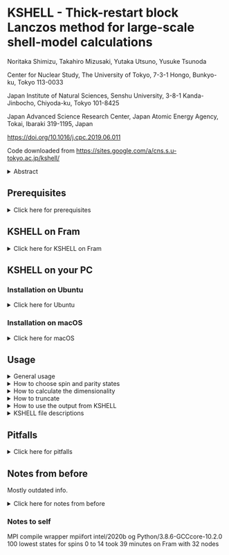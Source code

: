 # KSHELL - Thick-restart block Lanczos method for large-scale shell-model calculations

Noritaka Shimizu, Takahiro Mizusaki, Yutaka Utsuno, Yusuke Tsunoda

Center for Nuclear Study, The University of Tokyo, 7-3-1 Hongo, Bunkyo-ku, Tokyo 113-0033

Japan Institute of Natural Sciences, Senshu University, 3-8-1 Kanda-Jinbocho, Chiyoda-ku, Tokyo 101-8425

Japan Advanced Science Research Center, Japan Atomic Energy Agency, Tokai, Ibaraki 319-1195, Japan

https://doi.org/10.1016/j.cpc.2019.06.011

Code downloaded from https://sites.google.com/a/cns.s.u-tokyo.ac.jp/kshell/

<details>
<summary>Abstract</summary>
<p>

  We propose a thick-restart block Lanczos method, which is an extension of the thick-restart Lanczos method with the block algorithm, as an eigensolver of the large-scale shell-model calculations. This method has two advantages over the conventional Lanczos method: the precise computations of the near-degenerate eigenvalues, and the efficient computations for obtaining a large number of eigenvalues. These features are quite advantageous to compute highly excited states where the eigenvalue density is rather high. A shell-model code, named KSHELL, equipped with this method was developed for massively parallel computations, and it enables us to reveal nuclear statistical properties which are intensively investigated by recent experimental facilities. We describe the algorithm and performance of the KSHELL code and demonstrate that the present method outperforms the conventional Lanczos method.

  Program summary
  Program Title: KSHELL

  Licensing provisions: GPLv3

  Programming language: Fortran 90

  Nature of problem: The nuclear shell-model calculation is one of the configuration interaction methods in nuclear physics to study nuclear structure. The model space is spanned by the M-scheme basis states. We obtain nuclear wave functions by solving an eigenvalue problem of the shell-model Hamiltonian matrix, which is a sparse, symmetric matrix.

  Solution method: The KSHELL code enables us to solve the eigenvalue problem of the shell-model Hamiltonian matrix utilizing the thick-restart Lanczos or thick-restart block Lanczos methods. Since the number of the matrix elements are too huge to be stored, the elements are generated on the fly at every matrix–vector product. The overhead of the on-the-fly algorithm are reduced by the block Lanczos method.

  Additional comments including restrictions and unusual features: The KSHELL code is equipped with a user-friendly dialog interface to generate a shell script to run a job. The program runs both on a single node and a massively parallel computer. It provides us with energy levels, spin, isospin, magnetic and quadrupole moments, E2/M1 transition probabilities and one-particle spectroscopic factors. Up to tens of billions M-scheme dimension is capable, if enough memory is available.

</p>
</details>


## Prerequisites

<details>
<summary>Click here for prerequisites</summary>
<p>

  * ```Python 3.8``` or newer (kshell_ui.py uses syntax specific to 3.8 and above)
    * `numpy`
    * `matplotlib` (not required but recommended)
    * `kshell-utilities` (not required but recommended)
  * ```gfortran 10.2.0``` or newer (Tested with this version, might work with older versions)
  * ```ifort 19.1.3.304``` (Alternative to gfortran. Tested with this version, might work with other versions.)
  * ```openblas```
  * ```lapack```

  Use `gfortran` Fortran compiler if you plan on running KSHELL on your personal computer and use `ifort` for the Fram supercomputer.
</p>
</details>


## KSHELL on Fram

  <details>
  <summary>Click here for KSHELL on Fram</summary>
  <p>

  ### Compilation on Fram with MPI
  Start by loading the necessary modules which contain the correct additional software to run `KSHELL`. The `intel/2020b` module contains the correct `ifort` version as well as `blas` and `lapack` (double check this), and the module `Python/3.8.6-GCCcore-10.2.0` gives us the correct `Python` version. Load the modules in this order:
  ```
  module load intel/2020b
  module load Python/3.8.6-GCCcore-10.2.0
  ```
  Now, clone this repository to the desired install location. Navigate to the `<install_location>/src/` directory and edit the `Makefile`. We will use the MPI ifort wrapper `mpiifort` to compile `KSHELL`, so make sure that `FC = mpiifort` is un-commented and that all other `FC = ` lines are commented. Comment with `#`. Remember to save the file. Still in the `<install_location>/src/` directory, run the command `make`, and `KSHELL` will be compiled.

  <details>
  <summary>Click here to see the terminal output from the compilation process</summary>
  <p>

    ```
    $ make
    mpiifort -O3 -qopenmp -no-ipo -DMPI  -c constant.f90
    mpiifort -O3 -qopenmp -no-ipo -DMPI  -c model_space.f90
    mpiifort -O3 -qopenmp -no-ipo -DMPI  -c lib_matrix.F90
    mpiifort -O3 -qopenmp -no-ipo -DMPI  -c class_stopwatch.F90
    mpiifort -O3 -qopenmp -no-ipo -DMPI  -c partition.F90
    mpiifort -O3 -qopenmp -no-ipo -DMPI  -c wavefunction.F90
    mpiifort -O3 -qopenmp -no-ipo -DMPI  -c rotation_group.f90
    mpiifort -O3 -qopenmp -no-ipo -DMPI  -c harmonic_oscillator.f90
    mpiifort -O3 -qopenmp -no-ipo -DMPI  -c operator_jscheme.f90
    mpiifort -O3 -qopenmp -no-ipo -DMPI  -c operator_mscheme.f90
    mpiifort -O3 -qopenmp -no-ipo -DMPI  -c bridge_partitions.F90
    mpiifort -O3 -qopenmp -no-ipo -DMPI  -c sp_matrix_element.f90
    mpiifort -O3 -qopenmp -no-ipo -DMPI  -c interaction.f90
    mpiifort -O3 -qopenmp -no-ipo -DMPI  -c bp_io.F90
    mpiifort -O3 -qopenmp -no-ipo -DMPI  -c lanczos.f90
    mpiifort -O3 -qopenmp -no-ipo -DMPI  -c bp_expc_val.F90
    mpiifort -O3 -qopenmp -no-ipo -DMPI  -c bp_block.F90
    mpiifort -O3 -qopenmp -no-ipo -DMPI  -c block_lanczos.F90
    mpiifort -O3 -qopenmp -no-ipo -DMPI  -c kshell.F90
    mpiifort -O3 -qopenmp -no-ipo -DMPI -o kshell.exe kshell.o model_space.o interaction.o harmonic_oscillator.o constant.o rotation_group.o sp_matrix_element.o operator_jscheme.o operator_mscheme.o lib_matrix.o lanczos.o partition.o  wavefunction.o  bridge_partitions.o bp_io.o bp_expc_val.o class_stopwatch.o bp_block.o block_lanczos.o -mkl
    mpiifort -O3 -qopenmp -no-ipo -DMPI  -c transit.F90
    mpiifort -O3 -qopenmp -no-ipo -DMPI -o transit.exe transit.o model_space.o interaction.o harmonic_oscillator.o constant.o rotation_group.o sp_matrix_element.o operator_jscheme.o operator_mscheme.o lib_matrix.o lanczos.o partition.o  wavefunction.o  bridge_partitions.o bp_io.o bp_expc_val.o class_stopwatch.o bp_block.o block_lanczos.o -mkl
    mpiifort -O3 -qopenmp -no-ipo -DMPI -o count_dim.exe count_dim.f90 model_space.o interaction.o harmonic_oscillator.o constant.o rotation_group.o sp_matrix_element.o operator_jscheme.o operator_mscheme.o lib_matrix.o lanczos.o partition.o  wavefunction.o  bridge_partitions.o bp_io.o bp_expc_val.o class_stopwatch.o bp_block.o block_lanczos.o -mkl
    cp kshell.exe transit.exe count_dim.exe ../bin/
    ```

  </p>
  </details>

  `KSHELL` is now compiled! To remove the compiled files and revert back to the starting point, run `make clean` in the `src/` directory.

  ### Queueing job script on Fram
  Create a directory in which to store the output from `KSHELL`. In this directory, run `python <install_location>/bin/kshell_ui.py` and follow the instructions on screen. The shell script grenerated by `kshell_ui.py` must begin with certain commands wich will be read by the Fram job queue system, `slurm`. The needed commands will automatically be added to the executable shell script if the keyword `fram` is entered in the first prompt of `kshell_ui.py`. See a section further down in this document for general instructions on how to use `kshell_ui.py`. When the executable shell script has been created, put it in the queue by

  ```
  sbatch executable.sh
  ```

  To see the entire queue, or to filter the queue by username, use

  ```
  squeue
  squeue -u <username>
  ```

  The terminal output from the compute nodes is written to a file, `slurm-*.out`, which is placed in the `KSHELL` output directory you created. Use

  ```
  watch -n 10 cat slurm-*.out
  ```

  to get a 10 second interval live update on the terminal output from the compute nodes. If you put in your e-mail address in the executable shell script, you will get an e-mail when the program starts and when it ends. Following is an example of the commands which must be in the first line of the executable shell script which is generated by `kshell_ui.py`. For running 10 nodes with 32 cores each with an estimated calculation time of 10 minutes:

  <details>
  <summary>Click here to see the commands</summary>
  <p>

    ```
    #!/bin/bash
    #SBATCH --job-name=Ar28_usda
    #SBATCH --account=<enter account name here (example NN9464K)>
    ## Syntax is d-hh:mm:ss
    #SBATCH --time=0-00:10:00
    #SBATCH --nodes=10
    #SBATCH --ntasks-per-node=1
    #SBATCH --cpus-per-task=32
    #SBATCH --mail-type=ALL
    #SBATCH --mail-user=<your e-mail here>
    module --quiet purge
    module load intel/2020b
    module load Python/3.8.6-GCCcore-10.2.0
    set -o errexit
    set -o nounset
    ```

  </p>
  </details>

  Note that the modules must be explicitly loaded in the script file since the modules you load to the login node does not get loaded on the compute nodes. The login node is the computer you control when you SSH to `<username>@fram.sigma2.no` and the compute nodes are other computers which you control via the `slurm` queue system. If you need any other modules loaded, you must add these to the executable shell script. Now, just wait for the program to run its course!

  </p>
  </details>

## KSHELL on your PC
  
  ### Installation on Ubuntu
    
  <details>
  <summary>Click here for Ubuntu</summary>
  <p>

  KSHELL probably works fine on any Linux distro as long as you install the correct versions of Fortran and Python. Following is a recipe for installing and compiling on Ubuntu 20.04.2 LTS.

  #### Fortran compiler
  We start by installing a compatible version of `gfortran`. To get a version newer than 9, we must first add the Ubuntu Toolchain repository:
  ```
  sudo add-apt-repository -y ppa:ubuntu-toolchain-r/test
  ```
  Then, install `gfortran` version 10 with:
  ```
  sudo apt install gfortran-10
  ```
  And check that the newly installed Fortran compiler is of version 10.2.0 or above:
  ```
  gfortran-10 --version
  ```
  If the version is incorrect, try installing `gfortran` version 11 instead.

  #### Python
  For installing the correct version of Python, it is highly recommended to install an environment management system like `miniconda` as to not mess up any other Python dependencies your system has, and to easily download the exact version needed. Start by downloading the latest release of `miniconda` ([alternative downloads here](https://docs.conda.io/en/latest/miniconda.html)):
  ```
  wget https://repo.anaconda.com/miniconda/Miniconda3-latest-Linux-x86_64.sh
  ```
  Run the installer:
  ```
  bash Miniconda3-latest-Linux-x86_64.sh
  ```
  Accept the ToS. Choose all default settings except when the installer asks if it should initialize by running conda init. Choose yes. If you have trouble with initializing conda, for example
  ```
  > conda
  conda: command not found
  ```
  cd to `<install_location>/anaconda3/bin` and initialize conda from there. If you for example use `fish` instead of `bash` (you should!), then initialize with
  ```
  ./conda init fish
  ```
  When the initialization is complete, create an environment named `kshell` with `Python 3.8` along with `numpy` and `matplotlib`:
  ```
  conda create --name kshell python=3.8 numpy matplotlib
  ```
  Activate the environment with:
  ```
  conda activate kshell
  ```
  Note that any additional Python package can be installed normally with `pip`. The `kshell` environment is only active within your terminal session and does not interfere with any other Python dependencies on your system.

  Alternatively, download `Python 3.8` with the Ubuntu packet manager.

  #### Compile KSHELL
  We are now ready to actually install `KSHELL`. Navigate to the directory where you want to install `KSHELL` and clone this repository:
  ```
  git clone https://github.com/GaffaSnobb/kshell.git
  ```
  Navigate to the `src/` directory and edit the `Makefile` with your favorite editor. Change `FC = gfortran` to `FC = gfortran-10` (or `-11` if you installed version 11) and make sure that line is un-commented. All other `FC` declarations should be commented. Save the changes. Still in the `src/` directory, run
  ```
  make
  ```
  to compile. The output should be something like this (mismatch warnings are normal):
  
  <details>
  <summary>Click to see normal terminal output</summary>
  <p>

  ```
  > make
  gfortran-10 -O3 -fopenmp -fallow-argument-mismatch  -c constant.f90
  gfortran-10 -O3 -fopenmp -fallow-argument-mismatch  -c model_space.f90
  gfortran-10 -O3 -fopenmp -fallow-argument-mismatch  -c lib_matrix.F90
  lib_matrix.F90:304:29:

    304 |     call dlarnv(1, iseed, 1, r )
        |                             1
  ......
    312 |     call dlarnv(1, iseed, n, r)
        |                             2
  Warning: Rank mismatch between actual argument at (1) and actual argument at (2) (rank-1 and scalar)
  gfortran-10 -O3 -fopenmp -fallow-argument-mismatch  -c class_stopwatch.F90
  gfortran-10 -O3 -fopenmp -fallow-argument-mismatch  -c partition.F90
  gfortran-10 -O3 -fopenmp -fallow-argument-mismatch  -c wavefunction.F90
  gfortran-10 -O3 -fopenmp -fallow-argument-mismatch  -c rotation_group.f90
  gfortran-10 -O3 -fopenmp -fallow-argument-mismatch  -c harmonic_oscillator.f90
  gfortran-10 -O3 -fopenmp -fallow-argument-mismatch  -c operator_jscheme.f90
  gfortran-10 -O3 -fopenmp -fallow-argument-mismatch  -c operator_mscheme.f90
  gfortran-10 -O3 -fopenmp -fallow-argument-mismatch  -c bridge_partitions.F90
  gfortran-10 -O3 -fopenmp -fallow-argument-mismatch  -c sp_matrix_element.f90
  gfortran-10 -O3 -fopenmp -fallow-argument-mismatch  -c interaction.f90
  gfortran-10 -O3 -fopenmp -fallow-argument-mismatch  -c bp_io.F90
  gfortran-10 -O3 -fopenmp -fallow-argument-mismatch  -c lanczos.f90
  gfortran-10 -O3 -fopenmp -fallow-argument-mismatch  -c bp_expc_val.F90
  gfortran-10 -O3 -fopenmp -fallow-argument-mismatch  -c bp_block.F90
  gfortran-10 -O3 -fopenmp -fallow-argument-mismatch  -c block_lanczos.F90
  block_lanczos.F90:548:12:

    548 |             vr(i*nb+1,1), size(vr,1), &
        |            1
  ......
    577 |             -1.d0, vin(i*nb+1, 1), size(vin,1), an, size(an,1), &
        |                                                2
  Warning: Element of assumed-shape or pointer array as actual argument at (1) cannot correspond to actual argument at (2)
  block_lanczos.F90:250:20:

    250 |               1.d0, vi, nc, &
        |                    1
  ......
    577 |             -1.d0, vin(i*nb+1, 1), size(vin,1), an, size(an,1), &
        |                   2
  Warning: Rank mismatch between actual argument at (1) and actual argument at (2) (scalar and rank-2)
  gfortran-10 -O3 -fopenmp -fallow-argument-mismatch  -c kshell.F90
  gfortran-10 -O3 -fopenmp -fallow-argument-mismatch -o kshell.exe kshell.o model_space.o interaction.o harmonic_oscillator.o constant.o rotation_group.o sp_matrix_element.o operator_jscheme.o operator_mscheme.o lib_matrix.o lanczos.o partition.o  wavefunction.o  bridge_partitions.o bp_io.o bp_expc_val.o class_stopwatch.o bp_block.o block_lanczos.o -llapack -lblas -lm
  gfortran-10 -O3 -fopenmp -fallow-argument-mismatch  -c transit.F90
  gfortran-10 -O3 -fopenmp -fallow-argument-mismatch -o transit.exe transit.o model_space.o interaction.o harmonic_oscillator.o constant.o rotation_group.o sp_matrix_element.o operator_jscheme.o operator_mscheme.o lib_matrix.o lanczos.o partition.o  wavefunction.o  bridge_partitions.o bp_io.o bp_expc_val.o class_stopwatch.o bp_block.o block_lanczos.o -llapack -lblas -lm
  gfortran-10 -O3 -fopenmp -fallow-argument-mismatch -o count_dim.exe count_dim.f90 model_space.o interaction.o harmonic_oscillator.o constant.o rotation_group.o sp_matrix_element.o operator_jscheme.o operator_mscheme.o lib_matrix.o lanczos.o partition.o  wavefunction.o  bridge_partitions.o bp_io.o bp_expc_val.o class_stopwatch.o bp_block.o block_lanczos.o -llapack -lblas -lm
  cp kshell.exe transit.exe count_dim.exe ../bin/
  ```

  </p>
  </details>

  `KSHELL` is now compiled and ready to use. See a section further down in this readme for instructions on how to run `KSHELL`.

  </p>
  </details>

  ### Installation on macOS
    
  <details>
  <summary>Click here for macOS</summary>
  <p>

  #### Homebrew
  `Homebrew` is a packet manager for macOS similar to `apt` for Ubuntu and frankly, every (soon to be) scientist using macOS should have `Homebrew` installed. Install with ([see detailed install instructions here](https://brew.sh)):
  ```
  /bin/bash -c "$(curl -fsSL https://raw.githubusercontent.com/Homebrew/install/HEAD/install.sh)"
  ```

  #### Fortran
  Install the newest Fortran compiler with (per 2021-09-29 version 11.2.0 will be installed):
  ```
  brew install gfortran
  ```
  and check that the version is equal to or greater than 10.2.0 by:
  ```
  gfortran --version
  ```

  #### Python
  For installing the correct version of Python, it is highly recommended to install an environment management system like `miniconda` as to not mess up any other Python dependencies your system has, and to easily download the exact version needed. Start by downloading the latest release of `miniconda` ([alternative downloads here](https://docs.conda.io/en/latest/miniconda.html)):
  ```
  wget https://repo.anaconda.com/miniconda/Miniconda3-latest-MacOSX-x86_64.sh
  ```
  Run the installer:
  ```
  bash Miniconda3-latest-MacOSX-x86_64.sh
  ```
  Accept the ToS. Choose all default settings except when the installer asks if it should initialize by running conda init. Choose yes. If you have trouble with initializing conda, for example
  ```
  > conda
  conda: command not found
  ```
  cd to `<install_location>/anaconda3/bin` and initialize conda from there. If you for example use `fish` instead of `bash` (you should!), then initialize with
  ```
  ./conda init fish
  ```
  When the initialization is complete, create an environment named `kshell` with `Python 3.8` along with `numpy` and `matplotlib`:
  ```
  conda create --name kshell python=3.8 numpy matplotlib
  ```
  Activate the environment with:
  ```
  conda activate kshell
  ```
  Note that any additional Python package can be installed normally with `pip`. The `kshell` environment is only active within your terminal session and does not interfere with any other Python dependencies on your system.

  Alternatively, download `Python 3.8` with `brew`.

  #### Compile KSHELL
  We are now ready to actually install `KSHELL`. Navigate to the directory where you want to install `KSHELL` and clone this repository:
  ```
  git clone https://github.com/GaffaSnobb/kshell.git
  ```
  Navigate to the `src/` directory and run
  ```
  make
  ```
  to compile. The output should be something like this (mismatch warnings are normal):
  
  <details>
  <summary>Click to see normal terminal output</summary>
  <p>

  ```
  > make
  gfortran -O3 -fopenmp -fallow-argument-mismatch  -c constant.f90
  gfortran -O3 -fopenmp -fallow-argument-mismatch  -c model_space.f90
  gfortran -O3 -fopenmp -fallow-argument-mismatch  -c lib_matrix.F90
  lib_matrix.F90:304:29:

    304 |     call dlarnv(1, iseed, 1, r )
        |                             1
  ......
    312 |     call dlarnv(1, iseed, n, r)
        |                             2
  Warning: Rank mismatch between actual argument at (1) and actual argument at (2) (rank-1 and scalar)
  gfortran -O3 -fopenmp -fallow-argument-mismatch  -c class_stopwatch.F90
  gfortran -O3 -fopenmp -fallow-argument-mismatch  -c partition.F90
  gfortran -O3 -fopenmp -fallow-argument-mismatch  -c wavefunction.F90
  gfortran -O3 -fopenmp -fallow-argument-mismatch  -c rotation_group.f90
  gfortran -O3 -fopenmp -fallow-argument-mismatch  -c harmonic_oscillator.f90
  gfortran -O3 -fopenmp -fallow-argument-mismatch  -c operator_jscheme.f90
  gfortran -O3 -fopenmp -fallow-argument-mismatch  -c operator_mscheme.f90
  gfortran -O3 -fopenmp -fallow-argument-mismatch  -c bridge_partitions.F90
  gfortran -O3 -fopenmp -fallow-argument-mismatch  -c sp_matrix_element.f90
  gfortran -O3 -fopenmp -fallow-argument-mismatch  -c interaction.f90
  gfortran -O3 -fopenmp -fallow-argument-mismatch  -c bp_io.F90
  gfortran -O3 -fopenmp -fallow-argument-mismatch  -c lanczos.f90
  gfortran -O3 -fopenmp -fallow-argument-mismatch  -c bp_expc_val.F90
  gfortran -O3 -fopenmp -fallow-argument-mismatch  -c bp_block.F90
  gfortran -O3 -fopenmp -fallow-argument-mismatch  -c block_lanczos.F90
  block_lanczos.F90:548:12:

    548 |             vr(i*nb+1,1), size(vr,1), &
        |            1
  ......
    577 |             -1.d0, vin(i*nb+1, 1), size(vin,1), an, size(an,1), &
        |                                                2
  Warning: Element of assumed-shape or pointer array as actual argument at (1) cannot correspond to actual argument at (2)
  block_lanczos.F90:250:20:

    250 |               1.d0, vi, nc, &
        |                    1
  ......
    577 |             -1.d0, vin(i*nb+1, 1), size(vin,1), an, size(an,1), &
        |                   2
  Warning: Rank mismatch between actual argument at (1) and actual argument at (2) (scalar and rank-2)
  gfortran -O3 -fopenmp -fallow-argument-mismatch  -c kshell.F90
  gfortran -O3 -fopenmp -fallow-argument-mismatch -o kshell.exe kshell.o model_space.o interaction.o harmonic_oscillator.o constant.o rotation_group.o sp_matrix_element.o operator_jscheme.o operator_mscheme.o lib_matrix.o lanczos.o partition.o  wavefunction.o  bridge_partitions.o bp_io.o bp_expc_val.o class_stopwatch.o bp_block.o block_lanczos.o -llapack -lblas -lm
  gfortran -O3 -fopenmp -fallow-argument-mismatch  -c transit.F90
  gfortran -O3 -fopenmp -fallow-argument-mismatch -o transit.exe transit.o model_space.o interaction.o harmonic_oscillator.o constant.o rotation_group.o sp_matrix_element.o operator_jscheme.o operator_mscheme.o lib_matrix.o lanczos.o partition.o  wavefunction.o  bridge_partitions.o bp_io.o bp_expc_val.o class_stopwatch.o bp_block.o block_lanczos.o -llapack -lblas -lm
  gfortran -O3 -fopenmp -fallow-argument-mismatch -o count_dim.exe count_dim.f90 model_space.o interaction.o harmonic_oscillator.o constant.o rotation_group.o sp_matrix_element.o operator_jscheme.o operator_mscheme.o lib_matrix.o lanczos.o partition.o  wavefunction.o  bridge_partitions.o bp_io.o bp_expc_val.o class_stopwatch.o bp_block.o block_lanczos.o -llapack -lblas -lm
  cp kshell.exe transit.exe count_dim.exe ../bin/
  ```

  </p>
  </details>

  `KSHELL` is now compiled and ready to use. See a section further down in this readme for instructions on how to run `KSHELL`.

  </p>
  </details>

## Usage

  <!-- #### General usage -->

  <details>
  <summary>General usage</summary>
  <p>

  We will here use 20Ne as an example. Create a directory where you want to place the output from `KSHELL`. cd to that directory and run
  ```
  python <kshell_install_directory>/bin/kshell_ui.py
  ```
  You will now be asked whether you want to use `MPI` or not. `MPI` is used for parallelization over multiple nodes. The parallelization over several cores per CPU is administered by `OpenMP` and is active even though you do not choose `MPI` here. For a regular PC, choose `n`. For running on the Fram supercomputer, choose `fram`:
  ```
  MPI parallel? Y/N/preset, n nodes (default: N,  TAB to complete) : n
  ```
  You are now asked to choose the model space. 20Ne has 10 protons and 10 neutrons which makes the doubly magic 8p 8n core suitable for the inert core. 0d5/2, 1s1/2 and 0d3/2 will then be the model space where the valence nucleons can move about. This is the `USD` model space. Take a look at [this figure](https://periodic-table.org/wp-content/uploads/2019/05/Shell-model-of-nucleus.png) and see if you agree (note the different notation conventions, nlj and (n+1)lj (N = 2n + l)). We choose `usda.snt` for this input.
  ```
  model space and interaction file name (.snt)
  (e.g. w or w.snt,  TAB to complete) : usda.snt
  ```
  Now we specify the nuclide. Here you may enter either the number of valence protons and neutrons or the isotope abbreviation (20ne or ne20). 20Ne has 2 valence protons and 2 valence neutrons outside the 8p 8n core, so the input may either be `2, 2` or `20ne`:
  ```
  number of valence protons and neutrons
  (ex.  2, 3 <CR> or 9Be <CR>)    <CR> to quit : 2,2
  ```
  We are now prompted for the name of the executable shell script. Press the return key for the default name:
  ```
  name for script file (default: Ne20_usda ):
  ```
  Choose which spin states you want to calculate and how many. The default value is to calculate the 100 lowest lying states. See a section later in this document on details:
  ```
  J, parity, number of lowest states
    (ex. 100          for 100 +parity, 100 -parity states w/o J-proj. (default)
        -5           for lowest five -parity states,
        0+3, 2+1     for lowest three 0+ states and one 2+ states,
        1.5-1, 3.5+3 for lowest one 3/2- states and three 7/2+ states) :
  ```
  We are now asked for truncation information. The model space is small and the number of nucleos is low, so we dont need to truncate this system. The default is no truncation. 20Ne in the `USD` model space only allows positive parity states, so we are only asked for truncation of the positive parity states. See a section later in this document for truncation details:
  ```
  truncation for "+" parity state in  Ne20_usda_p.ptn
  truncation scheme ?
        0 : No truncation (default)
        1 : particle-hole truncation for orbit(s)
        2 : hw truncation
        3 : Both (1) and (2)

  ```
  At this point we are asked whether we want to edit any other parameters, like the proton and neutron effective charges, the gyroscopic spin factor and the number of Lanczos iterations. Leave this to the default values:
  ```
  --- input parameter ---
    beta_cm = 0.0
    eff_charge = 1.5, 0.5,
    gl = 1.0, 0.0,
    gs = 5.585, -3.826,
    hw_type = 2
    max_lanc_vec = 200
    maxiter = 300
    mode_lv_hdd = 0
    n_block = 0
    n_restart_vec = 10

  modify parameter?
  (e.g.  maxiter = 300 for parameter change
          <CR>          for no more modification ) :
  ```
  Then, the transition probabilities are calculated by default, but you can omit these calculations here. Choose the default value:
  ```
  compute transition probabilities (E2/M1/E1) for
      Ne20_usda ? Y/N (default: Y) :
  ```
  Now you may repeat the process and input parameters for another nuclide. Press return to skip this step and to finish the script setup process. The directory should now include these files:

  ```
  Ne20_usda.sh
  Ne20_usda_p.ptn
  collect_logs.py
  count_dim.py
  kshell.exe
  save_input_ui.txt
  transit.exe
  usda.snt
  ```
  Run `KSHELL` with these parameters by:
  ```
  ./Ne20_usda.sh
  ```
  If the program runs successfully, you will see:
  ```
  start running log_Ne20_usda_m0p.txt ...
  start running log_Ne20_usda_tr_m0p_m0p.txt ...
  Finish computing Ne20_usda.    See summary_Ne20_usda.txt
  ```

  </p>
  </details>

  <!-- #### How to choose spin and parity states -->

  <details>
  <summary>How to choose spin and parity states</summary>
  <p>
  
  `kshell_ui.py` asks you to choose what spin and parity states you want to calculate:
  ```
  J, parity, number of lowest states
    (ex. 100          for 100 +parity, 100 -parity states w/o J-proj. (default)
        -5           for lowest five -parity states,
        0+3, 2+1     for lowest three 0+ states and one 2+ states,
        1.5-1, 3.5+3 for lowest one 3/2- states and three 7/2+ states) :
  ```
  * Entering an integer `N` will ask `KSHELL` to produce the `N` lowest lying energy levels, regardless of spin and parity. Example: Inputting `1337` will produce the 1337 lowest lying energy levels.
  * Prepending a plus sign (`+`) or a minus sign (`-`) to the integer will specify which parity you want to calculate the levels for. Note that your chosen nuclide and model space might only be able to produce either positive or negative parity states. Example: `+1337` will produce the 1337 lowest lying positive parity levels.
  * You can request the `N` lowest lying levels of a specific spin and parity. Example: `0+3` will produce the three lowest lying levels with spin 0 and positive parity.
  * You can request several different specific spin and parity states. Example: `1.5-1, 3.5+3` will produce the lowest lying state of spin 3/2 and negative parity, as well as the three lowest lying states of spin 7/2 and positive parity.

  It can be tedious to manually input a lot of specific requests to `kshell_ui.py`. You can use `kshell_utilities` to quickly generate the correct spin, parity and number of states input. To generate input for the 100 lowest lying levels for all spins from 0 including 3 for both parities:
  ``` python
  import kshell_utilities as ksutil

  ksutil.generate_states(
      start = 0,
      stop = 3,
      n_states = 100,
      parity = "both"
  )
  ```
  which outputs:
  ``` python
  0+100, 0.5+100, 1+100, 1.5+100, 2+100, 2.5+100, 3+100, 0-100, 0.5-100, 1-100, 1.5-100, 2-100, 2.5-100, 3-100
  ```
  Note that the output has a spin step length of 1/2. `kshell_ui.py` will filter out the states which are not valid for the given model space and nuclide, so just paste the entire string into the `kshell_ui.py` prompt.

  </p>
  </details>

  <!-- #### How to calculate the dimensionality -->

  <details>
  <summary>How to calculate the dimensionality</summary>
  <p>

  After answering all the questions from `kshell_ui.py` it might be reasonable to check the dimensionality of the configuration to see if your computer will actually manage to solve the calculations. At this point, the work folder will look something like this:
  ```
  Ne20_usda.sh
  Ne20_usda_p.ptn
  collect_logs.py
  count_dim.py
  kshell.exe
  save_input_ui.txt
  transit.exe
  usda.snt
  ```
  The `.snt` file contains the two-body matrix elements (TBME) in the current model space (here `usda`). The `.ptn` contains the possible different proton and neutron combinations. Count the dimensionality by:
  ```
  python count_dim.py usda.snt Ne20_usda_p.ptn
  ```
  which generates the output
  ```
        2*M        M-scheme dim.          J-scheme dim.
  dim.    16                    4                    4   4.00x10^ 0  4.00x10^ 0
  dim.    14                   16                   12   1.60x10^ 1  1.20x10^ 1
  dim.    12                   52                   36   5.20x10^ 1  3.60x10^ 1
  dim.    10                  116                   64   1.16x10^ 2  6.40x10^ 1
  dim.     8                  225                  109   2.25x10^ 2  1.09x10^ 2
  dim.     6                  354                  129   3.54x10^ 2  1.29x10^ 2
  dim.     4                  497                  143   4.97x10^ 2  1.43x10^ 2
  dim.     2                  594                   97   5.94x10^ 2  9.70x10^ 1
  dim.     0                  640                   46   6.40x10^ 2  4.60x10^ 1
  ```
  The M- and J-scheme dimensionalities are both very small in this configuration and the calculations will take only a few seconds to run on a normal laptop. The J-scheme dimensionality tells us how many levels of the different spins are available. From the above table we read that this configuration has 46 possible spin 0 states, 97 spin 1 states, 143 spin 2 states, and so on. We can also read from the table that this configuration has 640 possible M = 0 states (projection of J on the z-axis), 594 M = 1 states, and so on. The two last columns displays the M- and J-scheme dimensionalities in scientific notation.

  We now look at a much larger configuration, namely V50 with the `GXPF` model space:
  ```
  python count_dim.py gxpf1a.snt V50_gxpf1a_p.ptn
  ```
  gives:
  ```
        2*M        M-scheme dim.          J-scheme dim.
  dim.    44                    4                    4   4.00x10^ 0  4.00x10^ 0
  dim.    42                   46                   42   4.60x10^ 1  4.20x10^ 1
  dim.    40                  263                  217   2.63x10^ 2  2.17x10^ 2
  dim.    38                 1069                  806   1.07x10^ 3  8.06x10^ 2
  dim.    36                 3489                 2420   3.49x10^ 3  2.42x10^ 3
  dim.    34                 9737                 6248   9.74x10^ 3  6.25x10^ 3
  dim.    32                23975                14238   2.40x10^ 4  1.42x10^ 4
  dim.    30                53304                29329   5.33x10^ 4  2.93x10^ 4
  dim.    28               108622                55318   1.09x10^ 5  5.53x10^ 4
  dim.    26               205136                96514   2.05x10^ 5  9.65x10^ 4
  dim.    24               362005               156869   3.62x10^ 5  1.57x10^ 5
  dim.    22               600850               238845   6.01x10^ 5  2.39x10^ 5
  dim.    20               942669               341819   9.43x10^ 5  3.42x10^ 5
  dim.    18              1403670               461001   1.40x10^ 6  4.61x10^ 5
  dim.    16              1990227               586557   1.99x10^ 6  5.87x10^ 5
  dim.    14              2694122               703895   2.69x10^ 6  7.04x10^ 5
  dim.    12              3489341               795219   3.49x10^ 6  7.95x10^ 5
  dim.    10              4331494               842153   4.33x10^ 6  8.42x10^ 5
  dim.     8              5160580               829086   5.16x10^ 6  8.29x10^ 5
  dim.     6              5907365               746785   5.91x10^ 6  7.47x10^ 5
  dim.     4              6502475               595110   6.50x10^ 6  5.95x10^ 5
  dim.     2              6886407               383932   6.89x10^ 6  3.84x10^ 5
  dim.     0              7019100               132693   7.02x10^ 6  1.33x10^ 5
  ```
  The `GXPF` model space uses the 0f7/2, 1p3/2, 0f5/2 and 1p1/2 orbitals for the valence nucleons. V50 has 3 valence protons and 7 valence neutrons free to move about in the model space. Compared to 20Ne in the `USD` model space, V50 has both more valence nucleons and more states for them to be in, thus the larger M- and J-scheme dimensionalities. The V50 `GXPF` configuration might be possible to run on a multicore laptop for a small number of requested states. Running the configuration for the 100 lowest lying states for spins 0 to 14 takes approximately 1-2 hours on the Fram supercomputer using 32 nodes.

  </p>
  </details>

  <!-- #### How to truncate -->

  <details>
  <summary>How to truncate</summary>
  <p>

  `kshell_ui.py` asks you if you want to truncate the model space. For large configurations (many valence nucleons and many shells for them to occupy) truncation might be necessary for `KSHELL` to actually complete the calculations. We use V50 in the `GXPF` model space as an example. This configuration has a dimensionality of (see above section on how to calculate the dimensionality):
  ```
        2*M        M-scheme dim.          J-scheme dim.
  dim.    44                    4                    4   4.00x10^ 0  4.00x10^ 0
  dim.    42                   46                   42   4.60x10^ 1  4.20x10^ 1
  dim.    40                  263                  217   2.63x10^ 2  2.17x10^ 2
  dim.    38                 1069                  806   1.07x10^ 3  8.06x10^ 2
  dim.    36                 3489                 2420   3.49x10^ 3  2.42x10^ 3
  dim.    34                 9737                 6248   9.74x10^ 3  6.25x10^ 3
  dim.    32                23975                14238   2.40x10^ 4  1.42x10^ 4
  dim.    30                53304                29329   5.33x10^ 4  2.93x10^ 4
  dim.    28               108622                55318   1.09x10^ 5  5.53x10^ 4
  dim.    26               205136                96514   2.05x10^ 5  9.65x10^ 4
  dim.    24               362005               156869   3.62x10^ 5  1.57x10^ 5
  dim.    22               600850               238845   6.01x10^ 5  2.39x10^ 5
  dim.    20               942669               341819   9.43x10^ 5  3.42x10^ 5
  dim.    18              1403670               461001   1.40x10^ 6  4.61x10^ 5
  dim.    16              1990227               586557   1.99x10^ 6  5.87x10^ 5
  dim.    14              2694122               703895   2.69x10^ 6  7.04x10^ 5
  dim.    12              3489341               795219   3.49x10^ 6  7.95x10^ 5
  dim.    10              4331494               842153   4.33x10^ 6  8.42x10^ 5
  dim.     8              5160580               829086   5.16x10^ 6  8.29x10^ 5
  dim.     6              5907365               746785   5.91x10^ 6  7.47x10^ 5
  dim.     4              6502475               595110   6.50x10^ 6  5.95x10^ 5
  dim.     2              6886407               383932   6.89x10^ 6  3.84x10^ 5
  dim.     0              7019100               132693   7.02x10^ 6  1.33x10^ 5
  ```
  which is too large to run on a regular computer for any decent amount of requested states. Lets see how the dimensionality changes with truncation. When `kshell_ui.py` asks for truncation, enter `1` to apply particle-hole truncation:

  ```
  truncation for "+" parity state in  V50_gxpf1a_p.ptn
  truncation scheme ?
        0 : No truncation (default)
        1 : particle-hole truncation for orbit(s)
        2 : hw truncation
        3 : Both (1) and (2)

  1
  ```
  which outputs:
  ```
    #    n,  l,  j, tz,    spe
    1    0   3   7  -1    -8.624     p_0f7/2
    2    1   1   3  -1    -5.679     p_1p3/2
    3    0   3   5  -1    -1.383     p_0f5/2
    4    1   1   1  -1    -4.137     p_1p1/2
    5    0   3   7   1    -8.624     n_0f7/2
    6    1   1   3   1    -5.679     n_1p3/2
    7    0   3   5   1    -1.383     n_0f5/2
    8    1   1   1   1    -4.137     n_1p1/2
  specify # of orbit(s) and min., max. occupation numbers for restriction

  # of orbit(s) for restriction?  (<CR> to quit):
  ```
  Here we see the valence orbitals 0f7/2, 1p3/2, 0f5/2 and 1p1/2, for both protons and neutrons. The `l` column denotes the angular momentum of the orbital, `j` the total angular momentum of the orbital, and `tz` the isospin. Let us now restrict the number of protons and neutrons allowed in the 0f7/2 orbital. In the above table we can see that the 0f7/2 orbitals are labeled 1 (protons) and 5 (neutrons). Set the maximum number of protons and neutrons to 2 in those orbitals by:
  ```
  # of orbit(s) for restriction?  (<CR> to quit): 1,5
  min., max. restricted occupation numbersfor the orbit(s) (or max only) : 2
  ```
  We now check the dimensionality of the truncated configuration:
  ```
        2*M        M-scheme dim.          J-scheme dim.
  dim.    36                    5                    5   5.00x10^ 0  5.00x10^ 0
  dim.    34                   58                   53   5.80x10^ 1  5.30x10^ 1
  dim.    32                  303                  245   3.03x10^ 2  2.45x10^ 2
  dim.    30                 1148                  845   1.15x10^ 3  8.45x10^ 2
  dim.    28                 3474                 2326   3.47x10^ 3  2.33x10^ 3
  dim.    26                 8930                 5456   8.93x10^ 3  5.46x10^ 3
  dim.    24                20129                11199   2.01x10^ 4  1.12x10^ 4
  dim.    22                40732                20603   4.07x10^ 4  2.06x10^ 4
  dim.    20                75106                34374   7.51x10^ 4  3.44x10^ 4
  dim.    18               127691                52585   1.28x10^ 5  5.26x10^ 4
  dim.    16               201896                74205   2.02x10^ 5  7.42x10^ 4
  dim.    14               298865                96969   2.99x10^ 5  9.70x10^ 4
  dim.    12               416333               117468   4.16x10^ 5  1.17x10^ 5
  dim.    10               547983               131650   5.48x10^ 5  1.32x10^ 5
  dim.     8               683573               135590   6.84x10^ 5  1.36x10^ 5
  dim.     6               810023               126450   8.10x10^ 5  1.26x10^ 5
  dim.     4               913390               103367   9.13x10^ 5  1.03x10^ 5
  dim.     2               981186                67796   9.81x10^ 5  6.78x10^ 4
  dim.     0              1004814                23628   1.00x10^ 6  2.36x10^ 4
  ```
  where we see that the dimensionality has been reduced by up to an order of magnitude for some spins.
  </p>
  </details>

  <!-- #### How to use the output from KSHELL -->

  <details>
  <summary>How to use the output from KSHELL</summary>
  <p>

  After running `KSHELL`, your work directory will look similar to this:
  ```
  Ne20_usda.sh
  Ne20_usda_m0p.wav
  Ne20_usda_p.ptn
  collect_logs.py
  count_dim.py
  kshell.exe
  log_Ne20_usda_m0p.txt
  log_Ne20_usda_tr_m0p_m0p.txt
  save_input_ui.txt
  summary_Ne20_usda.txt
  transit.exe
  usda.snt
  ```
  All the level and transition data are located in the summary file, `summary_Ne20_usda.txt`. Heres a selection of the summary:
  
  <details>
  <summary>Click here for summary selection</summary>
  <p>
  
  ```

  Energy levels

  N    J prty N_Jp    T     E(MeV)  Ex(MeV)  log-file

  1   0.0 +     1   0.0    -40.467    0.000  log_Ne20_usda_m0p.txt 
  2   2.0 +     1   0.0    -38.771    1.696  log_Ne20_usda_m0p.txt 
  3   4.0 +     1   0.0    -36.376    4.091  log_Ne20_usda_m0p.txt 
  4   0.0 +     2   0.0    -33.919    6.548  log_Ne20_usda_m0p.txt 
  5   2.0 +     2   0.0    -32.882    7.585  log_Ne20_usda_m0p.txt
  ...

  B(E2)  ( > -0.0 W.u.)  mass = 20    1 W.u. = 3.2 e^2 fm^4
                                            e^2 fm^4 (W.u.) 
    J_i    Ex_i     J_f    Ex_f   dE        B(E2)->         B(E2)<- 
  2.0+( 1)  1.696  0.0+( 1)  0.000  1.696     59.7( 18.5)    298.5( 92.5)
  4.0+( 1)  4.091  2.0+( 1)  1.696  2.395     71.3( 22.1)    128.4( 39.8)
  0.0+( 2)  6.548  2.0+( 1)  1.696  4.852     11.5(  3.6)      2.3(  0.7)
  2.0+( 2)  7.585  0.0+( 1)  0.000  7.585      0.0(  0.0)      0.2(  0.0)
  ...

  B(M1)  ( > -0.0 W.u.)  mass = 20    1 W.u. = 1.8 mu_N^2  
                                            mu_N^2   (W.u.) 
    J_i    Ex_i     J_f    Ex_f   dE        B(M1)->         B(M1)<- 
  2.0+( 2)  7.585  2.0+( 1)  1.696  5.889    0.000( 0.00)    0.000( 0.00)
  2.0+( 3)  9.977  2.0+( 1)  1.696  8.281    0.482( 0.27)    0.482( 0.27)
  2.0+( 3)  9.977  2.0+( 2)  7.585  2.392    1.104( 0.62)    1.104( 0.62)
  4.0+( 2)  9.996  4.0+( 1)  4.091  5.905    0.001( 0.00)    0.001( 0.00)
  ...
  ```
  
  </p>
  </details>

  #### Load and view data from KSHELL

  The summary file is easily read with the `kshell-utilities` package. See the docstrings in the [kshell-utilities repository](https://github.com/GaffaSnobb/kshell-utilities) for documentation. Install the package with `pip`:
  ```
  pip install kshell-utilities
  ```
  To read a summary file:
  ``` python
  import kshell_utilities as ksutil

  ne20 = ksutil.loadtxt("summary_Ne20_usda.txt")[0]
  ```
  `ne20` is an instance containing several useful attributes. To see the available attributes:
  ``` python
  > print(ne20.help)
  ['BE2',
  'BM1',
  'Ex',
  'help',
  'level_plot',
  'level_density_plot',
  'levels',
  'model_space',
  'neutron_partition',
  'nucleus',
  'proton_partition',
  'transitions',
  'transitions_BE2',
  'transitions_BM1',
  'truncation']
  ```
  To see the energy, 2\*spin and parity of each level:
  ``` python
  > print(ne20.levels)
  [[-40.467   0.      1.   ]
   [-38.771   4.      1.   ]
   [-36.376   8.      1.   ]
   [-33.919   0.      1.   ]
   [-32.882   4.      1.   ]
   [-32.107  12.      1.   ]
   ...
   [-25.978  12.      1.   ]
   [-25.904  10.      1.   ]
   [-25.834   8.      1.   ]
   [-25.829   2.      1.   ]]
  ```
  Slice the array to get only selected values, if needed (`ne20.levels[:, 0]` for only the energies). To see 2\*spin_final, parity_initial, Ex_final, 2\*spin_initial, parity_initial, Ex_initial, E_gamma, B(.., i->f) for the M1 transitions:
  ``` python
  > print(ne20.transitions_BM1)
  [[4.0000e+00 1.0000e+00 1.6960e+00 ... 7.5850e+00 5.8890e+00 0.0000e+00]
  [4.0000e+00 1.0000e+00 1.6960e+00 ... 9.9770e+00 8.2810e+00 4.8200e-01]
  [4.0000e+00 1.0000e+00 7.5850e+00 ... 9.9770e+00 2.3920e+00 1.1040e+00]
  ...
  [4.0000e+00 1.0000e+00 1.3971e+01 ... 1.4638e+01 6.6700e-01 6.0000e-03]
  [0.0000e+00 1.0000e+00 1.4126e+01 ... 1.4638e+01 5.1200e-01 2.0000e-02]
  [2.0000e+00 1.0000e+00 1.4336e+01 ... 1.4638e+01 3.0200e-01 0.0000e+00]]
  ```

  #### Visualise data from KSHELL 

  You can easily create a level density plot by
  ``` python
  ne20.level_density_plot(bin_size=1)
  ```
  or by
  ``` python
  ksutil.level_density(
      energy_levels = ne20.levels[:, 0],
      bin_size = 1,
      plot = True
  )
  ```
  or by
  ``` python
  import matplotlib.pyplot as plt
  
  bins, density = ksutil.level_density(
      energy_levels = ne20.levels[:, 0],
      bin_size = 1
  )
  plt.step(bins, density)
  plt.show()
  ```
  Choose an appropriate bin size. The two latter ways of generating the plot does not require that the data comes from `KSHELL`. Use any energy level data. The plot will look like this:
  
  <details>
  <summary>Click to see level density plot</summary>
  <p>

  ![level_density_plot](https://github.com/GaffaSnobb/kshell-utilities/blob/main/doc/level_density_plot_ne20.png)

  </p>
  </details>

  To generate a level plot:
  ``` python
  ne20.level_plot()
  ```
  or
  ``` python
  import matplotlib.pyplot as plt

  fig, ax = plt.subplots()
  ksutil.level_plot(
      levels = ne20.levels,
      ax = ax
  )
  plt.show()
  ```

  <details>
  <summary>Click to see level plot</summary>
  <p>

  ![level_plot](https://github.com/GaffaSnobb/kshell-utilities/blob/main/doc/level_plot_ne20.png)

  </p>
  </details>

  Both ways of generating the level plot supports selecting what spins to include in the plot, and how many levels per spin:
  ``` python
  ne20.level_plot(
      max_spin_states = 3,
      filter_spins = [0, 3, 5]
  )
  ```

  <details>
  <summary>Click to see filtered level plot</summary>
  <p>

  ![filtered_level_plot](https://github.com/GaffaSnobb/kshell-utilities/blob/main/doc/level_plot_filtered_ne20.png)

  </p>
  </details>

  The gamma strengh function (averaged over spins and parities) can easily be calculated by:
  ``` python
  import matplotlib.pyplot as plt

  bins, gsf = ksutil.gamma_strength_function_average(
      levels = ne20.levels,
      transitions = ne20.transitions_BM1,
      bin_width = 1,
      Ex_min = 0,
      Ex_max = 14,
      multipole_type = "M1"
  )
  plt.plot(bins, gsf)
  plt.show()
  ```
  where `bin_width`, `Ex_max` and `Ex_min` are in the same unit as the input energy levels, which from `KSHELL` is in MeV. `bin_width` is the width of the bins when the level density is calculated. `Ex_min` and `Ex_max` are the lower and upper limits for the excitation energy of the initial state of the transitions.

  <details>
  <summary>Click to see gamma strength function plot</summary>
  <p>

  ![gsf_plot](https://github.com/GaffaSnobb/kshell-utilities/blob/main/doc/gsf_ne20.png)

  </p>
  </details>

  </p>
  </details>
  
  <!-- #### KSHELL file descriptions -->

  <details>
  <summary>KSHELL file descriptions</summary>
  <p>

  `*.wav`
    lolz

  </p>
  </details>

          
## Pitfalls

<details>
<summary>Click here for pitfalls</summary>
<p>

  2021-09-29 UPDATE: `kshell_ui.py` now checks if the number of requested states exceeds the maximum possible number of states for the given model space and configuration and adjusts accordingly. This error should not be a problem anymore for single PC compilation. We still do experience this issue when compiled with `-DMPI`, but running KSHELL a with a small number of possible configurations on a computer with several nodes is nonsenical.

  KSHELL version 2 has undefined behavior if you request more states than the configuration and model space allows. As an example, take 28Ar in the USDA model space. By running the `count_dim.py` script we get
  ```
  python <path>/count_dim.py usda.snt Ar28_usda_p.ptn
        2*M        M-scheme dim.          J-scheme dim.
  dim.    16                    4                    4   4.00x10^ 0  4.00x10^ 0
  dim.    14                   16                   12   1.60x10^ 1  1.20x10^ 1
  dim.    12                   52                   36   5.20x10^ 1  3.60x10^ 1
  dim.    10                  116                   64   1.16x10^ 2  6.40x10^ 1
  dim.     8                  225                  109   2.25x10^ 2  1.09x10^ 2
  dim.     6                  354                  129   3.54x10^ 2  1.29x10^ 2
  dim.     4                  497                  143   4.97x10^ 2  1.43x10^ 2
  dim.     2                  594                   97   5.94x10^ 2  9.70x10^ 1
  dim.     0                  640                   46   6.40x10^ 2  4.60x10^ 1
  ```
  The `J-scheme dim.` column indicates how many different states of the spin indicated in the `2*M` column that can be calculated in this model space with this configuration of protons and neutrons. 28Ar in USDA has 10 valence protons and 2 valence neutrons, and from `count_dim.py` we see that this model space and configuration allows 46 0+ states, 97 1+ states, 143 2+ states, and so on. Take the 0+ states as an example. If you request more than 46 0+ states, say 100, the best case scenario is that KSHELL gives you 46 0+ states and 54 invalid / undefined states. Worst case scenario is that KSHELL gives no output. The current best solution is to request exactly 46 0+ states if you want them all.

</p>
</details>

## Notes from before
Mostly outdated info.

<details>
<summary>Click here for notes from before</summary>
<p>

  ### Additions by jorgenem

  I have added some Python scripts in the bin/ folder, namely `shellmodelutilities.py` and `spin_selection.py`. The latter is a small tool to ease setup of calculations, while the first is a comprehensive library of tools to calculate level density (NLD) and gamma-ray strength function (gSF) from shell model files. 

  The folder example_nld_gsf/ contains an example of just that, using the `shellmodelutilities` library. There is also an example summary file on Ne20 with the USDa interaction, to demonstrate the use of the script. The calculated NLD and gSF is not very interesting, however, but I cannot put a large file on Github. If you like, you can download a more interesting calculation summary file from the supplemental material to our PRC on M1 systematics ([arXiv:1807.04036 [nucl-th]](https://arxiv.org/abs/1807.04036)) from this link: https://doi.org/10.5281/zenodo.1493220

  ### Technical notes (NB: THESE CHANGES WERE OVERWRITTEN IN THE VERSION 2 UPDATE OF KSHELL (2021-04-29))
  * I have modified the `transit.f90` file slightly so it prints transition strengths with more decimal precision, to facilitate the gSF calculations. I have updated `collect_logs.py` accordingly. 
  * I have modified `collect_logs.py` to ensure it does not double-count transitions. 
  * I have added some lines to kshell_ui.py so that it does an automatic backup of all the text files from the run into a folder called `KSHELL_runs` under the home path. This is mainly useful when running on a supercomputer, where the calculation is typically run on a scratch disk where files are deleted after some weeks.

</p>
</details>

### Notes to self
MPI compile wrapper mpiifort
intel/2020b og Python/3.8.6-GCCcore-10.2.0
100 lowest states for spins 0 to 14 took 39 minutes on Fram with 32 nodes
